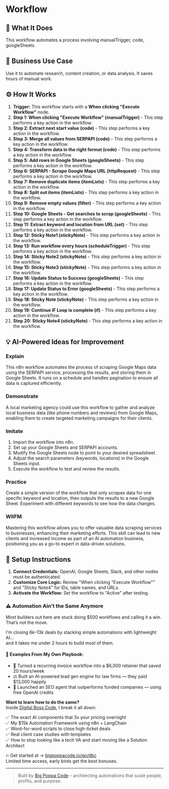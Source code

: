 # Workflow

## 🚀 What It Does
This workflow automates a process involving manualTrigger, code, googleSheets.

## 💼 Business Use Case
Use it to automate research, content creation, or data analysis. It saves hours of manual work.

## ⚙️ How It Works
1.  **Trigger:** This workflow starts with a **When clicking "Execute Workflow"** node.
2. **Step 1: When clicking "Execute Workflow" (manualTrigger)** - This step performs a key action in the workflow.
3. **Step 2: Extract next start value (code)** - This step performs a key action in the workflow.
4. **Step 3: Merge all values from SERPAPI (code)** - This step performs a key action in the workflow.
5. **Step 4: Transform data in the right format (code)** - This step performs a key action in the workflow.
6. **Step 5: Add rows in Google Sheets (googleSheets)** - This step performs a key action in the workflow.
7. **Step 6: SERPAPI - Scrape Google Maps URL (httpRequest)** - This step performs a key action in the workflow.
8. **Step 7: Remove duplicate items (itemLists)** - This step performs a key action in the workflow.
9. **Step 8: Split out items (itemLists)** - This step performs a key action in the workflow.
10. **Step 9: Remove empty values (filter)** - This step performs a key action in the workflow.
11. **Step 10: Google Sheets - Get searches  to scrap (googleSheets)** - This step performs a key action in the workflow.
12. **Step 11: Extract keyword and location from URL (set)** - This step performs a key action in the workflow.
13. **Step 12: Sticky Note1 (stickyNote)** - This step performs a key action in the workflow.
14. **Step 13: Run workflow every hours (scheduleTrigger)** - This step performs a key action in the workflow.
15. **Step 14: Sticky Note2 (stickyNote)** - This step performs a key action in the workflow.
16. **Step 15: Sticky Note3 (stickyNote)** - This step performs a key action in the workflow.
17. **Step 16: Update Status to Success (googleSheets)** - This step performs a key action in the workflow.
18. **Step 17: Update Status to Error (googleSheets)** - This step performs a key action in the workflow.
19. **Step 18: Sticky Note (stickyNote)** - This step performs a key action in the workflow.
20. **Step 19: Continue IF Loop is complete (if)** - This step performs a key action in the workflow.
21. **Step 20: Sticky Note4 (stickyNote)** - This step performs a key action in the workflow.

## 💡 AI-Powered Ideas for Improvement
### Explain
This n8n workflow automates the process of scraping Google Maps data using the SERPAPI service, processing the results, and storing them in Google Sheets. It runs on a schedule and handles pagination to ensure all data is captured efficiently.

### Demonstrate
A local marketing agency could use this workflow to gather and analyze local business data (like phone numbers and reviews) from Google Maps, enabling them to create targeted marketing campaigns for their clients.

### Imitate
1. Import the workflow into n8n.
2. Set up your Google Sheets and SERPAPI accounts.
3. Modify the Google Sheets node to point to your desired spreadsheet.
4. Adjust the search parameters (keywords, locations) in the Google Sheets input.
5. Execute the workflow to test and review the results.

### Practice
Create a simple version of the workflow that only scrapes data for one specific keyword and location, then outputs the results to a new Google Sheet. Experiment with different keywords to see how the data changes.

### WIIFM
Mastering this workflow allows you to offer valuable data scraping services to businesses, enhancing their marketing efforts. This skill can lead to new clients and increased income as part of an AI automation business, positioning you as a go-to expert in data-driven solutions.

## 🔧 Setup Instructions
1. **Connect Credentials:** OpenAI, Google Sheets, Slack, and other nodes must be authenticated.
2. **Customize Core Logic:** Review "When clicking "Execute Workflow"" and "Sticky Note4" for IDs, table names, and URLs.
3. **Activate the Workflow:** Set the workflow to "Active" after testing.

### ⚠️ Automation Ain’t the Same Anymore

Most builders out here are stuck doing $500 workflows and calling it a win.  
That’s not the move.  

I'm closing $6k–$13k deals by stacking simple automations with lightweight AI...  
and it takes me under 2 hours to build most of them.

#### 🧠 Examples From My Own Playbook:
- 🔁 Turned a recurring invoice workflow into a $6,000 retainer that saved 20 hours/week  
- ⚖️ Built an AI-powered lead gen engine for law firms — they paid $13,000 happily  
- 🚀 Launched an SEO agent that outperforms funded companies — using free OpenAI credits  

**Want to learn how to do the same?**  
Inside [Digital Boss Code](https://bigpoppacode.io/go/dbc), I break it all down:

✅ The exact AI components that 3x your pricing overnight  
✅ My $15k Automation Framework using n8n + LangChain  
✅ Word-for-word scripts to close high-ticket deals  
✅ Real client case studies with templates  
✅ How to stop looking like a tech VA and start moving like a Solution Architect  

🔥 Get started at → [bigpoppacode.io/go/dbc](https://bigpoppacode.io/go/dbc)  
Limited time access, early birds get the best bonuses.

---
> Built by [Big Poppa Code](https://bigpoppacode.io) – architecting automations that scale people, profits, and purpose.
